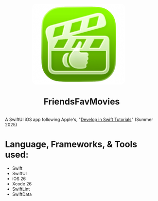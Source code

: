 <div align="center">
  <img src="https://github.com/OGSarah/FriendsFavMovies/blob/9ffe6bd6bbf3d904f6a2386036a6ad734401ee7d/AppIcon_Screenshot.png" width="300" style="border: 3px solid white; border-radius: 15px; vertical-align: middle; margin-right: 20px;">
  <h1 style="display: inline-block; vertical-align: middle;">FriendsFavMovies</h1>
</div>

A SwiftUI iOS app following Apple's, "[Develop in Swift Tutorials](https://developer.apple.com/tutorials/develop-in-swift/navigate-sample-data)" (Summer 2025) 

# Language, Frameworks, & Tools used:
- Swift
- SwiftUI
- iOS 26
- Xcode 26
- SwiftLint
- SwiftData
